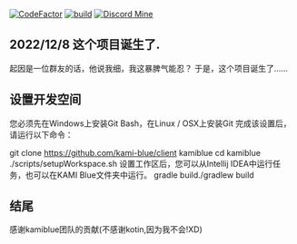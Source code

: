[![CodeFactor](https://www.codefactor.io/repository/github/kami-blue/client/badge)](https://www.codefactor.io/repository/github/kami-blue/client)
[![build](https://github.com/kami-blue/client/workflows/gradle_build/badge.svg)](https://github.com/kami-blue/client/actions)
[![Discord Mine](https://img.shields.io/discord/573954110454366214?label=chat&logo=discord&logoColor=white)](https://discord.gg/KfpqwZB)

## 2022/12/8 这个项目诞生了.

起因是一位群友的话，他说我细，我这暴脾气能忍？
于是，这个项目诞生了......

## 设置开发空间

您必须先在Windows上安装Git Bash，在Linux / OSX上安装Git
完成该设置后，请运行以下命令：

git clone https://github.com/kami-blue/client kamiblue
cd kamiblue
./scripts/setupWorkspace.sh
设置工作区后，您可以从Intellij IDEA中运行任务，也可以在KAMI Blue文件夹中运行。
gradle build./gradlew build

## 结尾
感谢kamiblue团队的贡献(不感谢kotin,因为我不会!XD)
